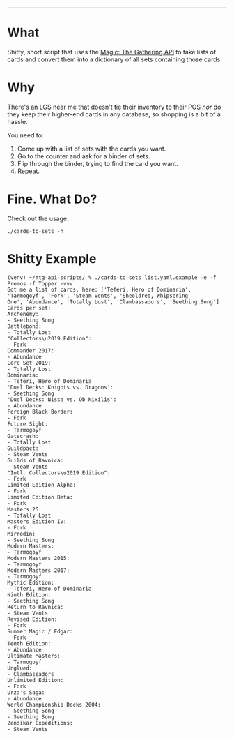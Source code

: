 ---

# What
Shitty, short script that uses the [Magic: The Gathering API](https://docs.magicthegathering.io/) to take lists of cards and convert them into a dictionary
of all sets containing those cards.

# Why

There's an LGS near me that doesn't tie their inventory to their POS _nor_ do they keep their higher-end cards in any
database, so shopping is a bit of a hassle.

You need to:

1. Come up with a list of sets with the cards you want.
1. Go to the counter and ask for a binder of sets.
1. Flip through the binder, trying to find the card you want.
1. Repeat.

# Fine. What Do?

Check out the usage:

`./cards-to-sets -h`

# Shitty Example

```
(venv) ~/mtg-api-scripts/ % ./cards-to-sets list.yaml.example -e -f Promos -f Topper -vvv
Got me a list of cards, here: ['Teferi, Hero of Dominaria', 'Tarmogoyf', 'Fork', 'Steam Vents', 'Sheoldred, Whipsering
One', 'Abundance', 'Totally Lost', 'Clambassadors', 'Seething Song']
Cards per set:
Archenemy:
- Seething Song
Battlebond:
- Totally Lost
"Collectors\u2019 Edition":
- Fork
Commander 2017:
- Abundance
Core Set 2019:
- Totally Lost
Dominaria:
- Teferi, Hero of Dominaria
'Duel Decks: Knights vs. Dragons':
- Seething Song
'Duel Decks: Nissa vs. Ob Nixilis':
- Abundance
Foreign Black Border:
- Fork
Future Sight:
- Tarmogoyf
Gatecrash:
- Totally Lost
Guildpact:
- Steam Vents
Guilds of Ravnica:
- Steam Vents
"Intl. Collectors\u2019 Edition":
- Fork
Limited Edition Alpha:
- Fork
Limited Edition Beta:
- Fork
Masters 25:
- Totally Lost
Masters Edition IV:
- Fork
Mirrodin:
- Seething Song
Modern Masters:
- Tarmogoyf
Modern Masters 2015:
- Tarmogoyf
Modern Masters 2017:
- Tarmogoyf
Mythic Edition:
- Teferi, Hero of Dominaria
Ninth Edition:
- Seething Song
Return to Ravnica:
- Steam Vents
Revised Edition:
- Fork
Summer Magic / Edgar:
- Fork
Tenth Edition:
- Abundance
Ultimate Masters:
- Tarmogoyf
Unglued:
- Clambassadors
Unlimited Edition:
- Fork
Urza's Saga:
- Abundance
World Championship Decks 2004:
- Seething Song
- Seething Song
Zendikar Expeditions:
- Steam Vents
```

